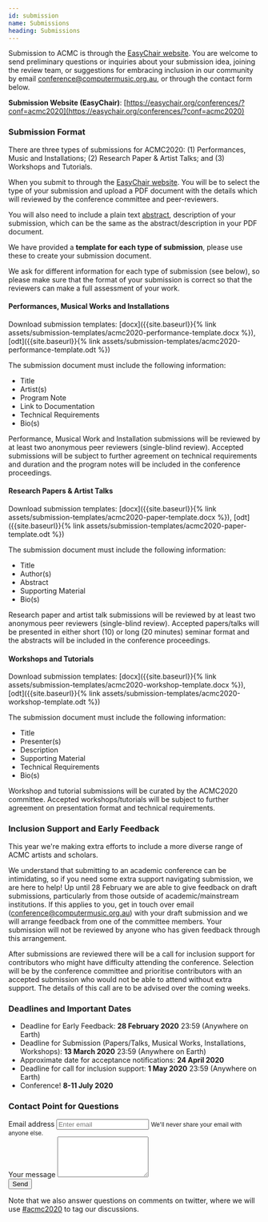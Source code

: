 ```yaml
---
id: submission
name: Submissions
heading: Submissions
---
```


<!-- image: "assets/images/lens-soundscapes-1.jpg" -->

Submission to ACMC is through the [EasyChair website](https://easychair.org/conferences/?conf=acmc2020). You are welcome to send preliminary questions or inquiries about your submission idea, joining the review team, or suggestions for embracing inclusion in our community by email [conference@computermusic.org.au](conference@computermusic.org.au), or through the contact form below.

**Submission Website (EasyChair)**: [https://easychair.org/conferences/?conf=acmc2020](https://easychair.org/conferences/?conf=acmc2020)

### Submission Format

There are three types of submissions for ACMC2020: (1) Performances, Music and Installations; (2) Research Paper & Artist Talks; and (3) Workshops and Tutorials.

When you submit to through the [EasyChair website](https://easychair.org/conferences/?conf=acmc2020). You will be to select the type of your submission and upload a PDF document with the details which will reviewed by the conference committee and peer-reviewers. 

You will also need to include a plain text [abstract](https://en.wikipedia.org/wiki/Abstract_(summary)), description of your submission, which can be the same as the abstract/description in your PDF document.

We have provided a **template for each type of submission**, please use these to create your submission document.

We ask for different information for each type of submission (see below), so please make sure that the format of your submission is correct so that the reviewers can make a full assessment of your work.

#### Performances, Musical Works and Installations

Download submission templates: [docx]({{site.baseurl}}{% link assets/submission-templates/acmc2020-performance-template.docx %}), [odt]({{site.baseurl}}{% link assets/submission-templates/acmc2020-performance-template.odt %})

The submission document must include the following information:

- Title
- Artist(s)
- Program Note
- Link to Documentation
- Technical Requirements
- Bio(s)

Performance, Musical Work and Installation submissions will be reviewed by at least two anonymous peer reviewers (single-blind review). Accepted submissions will be subject to further agreement on technical requirements and duration and the program notes will be included in the conference proceedings.

#### Research Papers & Artist Talks

Download submission templates: [docx]({{site.baseurl}}{% link assets/submission-templates/acmc2020-paper-template.docx %}), [odt]({{site.baseurl}}{% link assets/submission-templates/acmc2020-paper-template.odt %})

The submission document must include the following information:

- Title
- Author(s)
- Abstract
- Supporting Material
- Bio(s)

Research paper and artist talk submissions will be reviewed by at least two anonymous peer reviewers (single-blind review). Accepted papers/talks will be presented in either short (10) or long (20 minutes) seminar format and the abstracts will be included in the conference proceedings.

#### Workshops and Tutorials

Download submission templates: [docx]({{site.baseurl}}{% link assets/submission-templates/acmc2020-workshop-template.docx %}), [odt]({{site.baseurl}}{% link assets/submission-templates/acmc2020-workshop-template.odt %})

The submission document must include the following information:

- Title
- Presenter(s)
- Description
- Supporting Material
- Technical Requirements
- Bio(s)

Workshop and tutorial submissions will be curated by the ACMC2020 committee. Accepted workshops/tutorials will be subject to further agreement on presentation format and technical requirements.

### Inclusion Support and Early Feedback

This year we're making extra efforts to include a more diverse range of ACMC artists and scholars. 

We understand that submitting to an academic conference can be intimidating, so if you need some extra support navigating submission, we are here to help! 
Up until 28 February we are able to give feedback on draft submissions, particularly from those outside of academic/mainstream institutions.
If this applies to you, get in touch over email ([conference@computermusic.org.au](conference@computermusic.org.au)) with your draft submission and we will arrange feedback from one of the committee members. 
Your submission will not be reviewed by anyone who has given feedback through this arrangement.

After submissions are reviewed there will be a call for inclusion support for contributors who might have difficulty attending the conference.
Selection will be by the conference committee and prioritise contributors with an accepted submission who would not be able to attend without extra support. 
The details of this call are to be advised over the coming weeks.

### Deadlines and Important Dates

- Deadline for Early Feedback: **28 February 2020** 23:59 (Anywhere on Earth)
- Deadline for Submission (Papers/Talks, Musical Works, Installations, Workshops): **13 March 2020** 23:59 (Anywhere on Earth)
- Approximate date for acceptance notifications: **24 April 2020**
- Deadline for call for inclusion support: **1 May 2020** 23:59 (Anywhere on Earth)
- Conference! **8-11 July 2020**

### Contact Point for Questions

<form
  action="https://formspree.io/xgevebok"
  method="POST"
>
  <div class="form-group">
    <label for="exampleInputEmail1">Email address</label>
    <input type="email" class="form-control" id="exampleInputEmail1" aria-describedby="emailHelp" placeholder="Enter email" name="_replyto">
    <small id="emailHelp" class="form-text text-muted">We'll never share your email with anyone else.</small>
  </div>
  <div class="form-group">
    <label for="exampleFormControlTextarea1">Your message</label>
    <textarea class="form-control" id="exampleFormControlTextarea1" rows="5" name="message"></textarea>
  </div>
  <button type="submit" class="btn btn-primary">Send</button>
</form>

Note that we also answer questions on comments on twitter, where we will use [#acmc2020](https://twitter.com/search?q=%23acmc2020) to tag our discussions.
